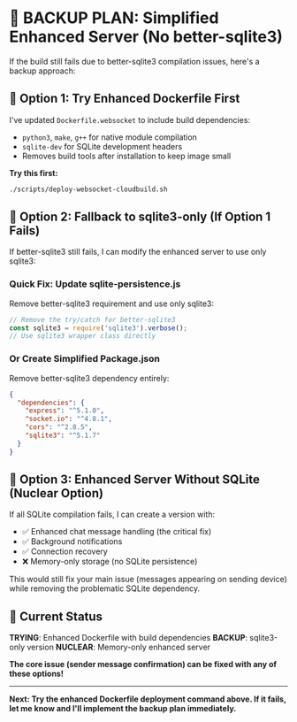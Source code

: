 # 🚨 BACKUP PLAN: Simplified Enhanced Server (No better-sqlite3)

If the build still fails due to better-sqlite3 compilation issues, here's a backup approach:

## 🔧 **Option 1: Try Enhanced Dockerfile First**

I've updated `Dockerfile.websocket` to include build dependencies:
- `python3`, `make`, `g++` for native module compilation
- `sqlite-dev` for SQLite development headers
- Removes build tools after installation to keep image small

**Try this first:**
```bash
./scripts/deploy-websocket-cloudbuild.sh
```

## 🔧 **Option 2: Fallback to sqlite3-only (If Option 1 Fails)**

If better-sqlite3 still fails, I can modify the enhanced server to use only sqlite3:

### **Quick Fix: Update sqlite-persistence.js**
Remove better-sqlite3 requirement and use only sqlite3:

```javascript
// Remove the try/catch for better-sqlite3
const sqlite3 = require('sqlite3').verbose();
// Use sqlite3 wrapper class directly
```

### **Or Create Simplified Package.json**
Remove better-sqlite3 dependency entirely:

```json
{
  "dependencies": {
    "express": "^5.1.0",
    "socket.io": "^4.8.1", 
    "cors": "^2.8.5",
    "sqlite3": "^5.1.7"
  }
}
```

## 🔧 **Option 3: Enhanced Server Without SQLite (Nuclear Option)**

If all SQLite compilation fails, I can create a version with:
- ✅ Enhanced chat message handling (the critical fix)
- ✅ Background notifications
- ✅ Connection recovery
- ❌ Memory-only storage (no SQLite persistence)

This would still fix your main issue (messages appearing on sending device) while removing the problematic SQLite dependency.

## 🎯 **Current Status**

**TRYING**: Enhanced Dockerfile with build dependencies
**BACKUP**: sqlite3-only version
**NUCLEAR**: Memory-only enhanced server

**The core issue (sender message confirmation) can be fixed with any of these options!**

---

**Next: Try the enhanced Dockerfile deployment command above. If it fails, let me know and I'll implement the backup plan immediately.**

